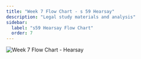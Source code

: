 ```yaml
---
title: "Week 7 Flow Chart - s 59 Hearsay"
description: "Legal study materials and analysis"
sidebar:
  label: "s59 Hearsay Flow Chart"
  order: 7
---
```



  ![Week 7 Flow Chart - <Badge text="s 59" variant="tip" /> Hearsay](/uni/LAW20009/Week%207%20Flow%20Chart%20-%20s%2059%20Hearsay.png)
